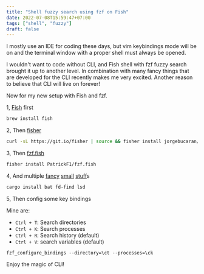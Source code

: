 ```yaml
---
title: "Shell fuzzy search using fzf on Fish"
date: 2022-07-08T15:59:47+07:00
tags: ["shell", "fuzzy"]
draft: false
---
```


I mostly use an IDE for coding these days, but vim keybindings mode will be on
and the terminal window with a proper shell must always be opened.

I wouldn't want to code without CLI, and Fish shell with fzf fuzzy search
brought it up to another level. In combination with many fancy things that
are developed for the CLI recently makes me very excited. Another reason to
believe that CLI will live on forever!

Now for my new setup with Fish and fzf.


1, [Fish][1] first

```sh
brew install fish
```

2, Then [fisher][2]

```sh
curl -sL https://git.io/fisher | source && fisher install jorgebucaran/fisher
```

3, Then [fzf.fish][3]

```sh
fisher install PatrickF1/fzf.fish
```

4, And multiple [fancy][4] [small][5] [stuff][6]s

```sh
cargo install bat fd-find lsd
```

5, Then config some key bindings

Mine are:

- `Ctrl + T`: Search directories
- `Ctrl + K`: Search processes
- `Ctrl + R`: Search history (default)
- `Ctrl + V`: search variables (default)


```text
fzf_configure_bindings --directory=\ct --processes=\ck
```

Enjoy the magic of CLI!


[1]: https://github.com/fish-shell/fish-shell
[2]: https://github.com/jorgebucaran/fisher
[3]: https://github.com/PatrickF1/fzf.fish
[4]: https://github.com/sharkdp/bat
[5]: https://github.com/sharkdp/fd
[6]: https://github.com/Peltoche/lsd
